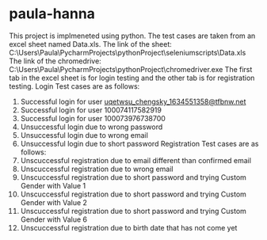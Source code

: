 # paula-hanna
This project is implmeneted using python.
The test cases are taken from an excel sheet named Data.xls.
The link of the sheet: C:\Users\Paula\PycharmProjects\pythonProject\seleniumscripts\Data.xls
The link of the chromedrive: C:\Users\Paula\PycharmProjects\pythonProject\chromedriver.exe
The first tab in the excel sheet is for login testing and the other tab is for registration testing.
Login Test cases are as follows:
 1) Successful login for user uqetwsu_chengsky_1634551358@tfbnw.net
 2) Successful login for user 100074117582919
 3) Successful login for user 100073976738700
 4) Unsuccessful login due to wrong password
 5) Unsuccessful login due to wrong email
 6) Unsuccessful login due to short password
Registration Test cases are as follows:
 1) Unscuccessful registration due to email different than confirmed email
 2) Unscuccessful registration due to wrong email 
 3) Unscuccessful registration due to short password and trying Custom Gender with Value 1
 4) Unscuccessful registration due to short password and trying Custom Gender with Value 2
 5) Unscuccessful registration due to short password and trying Custom Gender with Value 6
 6) Unscuccessful registration due to birth date that has not come yet
 
